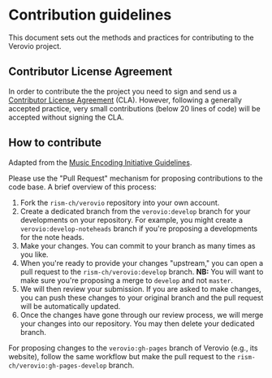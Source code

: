 # Contribution guidelines

This document sets out the methods and practices for contributing to the Verovio project.

## Contributor License Agreement

In order to contribute the the project you need to sign and send us a [Contributor License Agreement](http://docs.rism-ch.org/verovio-cla.pdf) (CLA). However, following a generally accepted practice, very small contributions (below 20 lines of code) will be accepted without signing the CLA.

## How to contribute

Adapted from the [Music Encoding Initiative Guidelines](https://raw.githubusercontent.com/music-encoding/music-encoding/master/CONTRIBUTING.md).

Please use the "Pull Request" mechanism for proposing contributions to the code base. A brief overview of this process:

 1. Fork the `rism-ch/verovio` repository into your own account.
 2. Create a dedicated branch from the `verovio:develop` branch for your developments on your repository. For example, you might create a `verovio:develop-noteheads` branch if you're proposing a developments for the note heads.
 3. Make your changes. You can commit to your branch as many times as you like.
 4. When you're ready to provide your changes "upstream," you can open a pull request to the `rism-ch/verovio:develop` branch. **NB:** You will want to make sure you're proposing a merge to `develop` and not `master`.
 5. We will then review your submission. If you are asked to make changes, you can push these changes to your original branch and the pull request will be automatically updated.
 6. Once the changes have gone through our review process, we will merge your changes into our repository. You may then delete your dedicated branch.
 
For proposing changes to the `verovio:gh-pages` branch of Verovio (e.g., its website), follow the same workflow but make the pull request to the `rism-ch/verovio:gh-pages-develop` branch.
